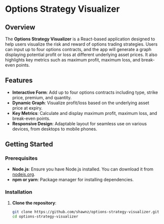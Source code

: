 # Options Strategy Visualizer

## Overview

The **Options Strategy Visualizer** is a React-based application designed to help users visualize the risk and reward of options trading strategies. Users can input up to four options contracts, and the app will generate a graph displaying potential profit or loss at different underlying asset prices. It also highlights key metrics such as maximum profit, maximum loss, and break-even points.

## Features

- **Interactive Form**: Add up to four options contracts including type, strike price, premium, and quantity.
- **Dynamic Graph**: Visualize profit/loss based on the underlying asset price at expiry.
- **Key Metrics**: Calculate and display maximum profit, maximum loss, and break-even points.
- **Responsive Design**: Adaptable layout for seamless use on various devices, from desktops to mobile phones.

## Getting Started

### Prerequisites

- **Node.js**: Ensure you have Node.js installed. You can download it from [nodejs.org](https://nodejs.org/).
- **npm or yarn**: Package manager for installing dependencies.

### Installation

1. **Clone the repository**:

   ```bash
   git clone https://github.com/shawnz/options-strategy-visualizer.git
   cd options-strategy-visualizer
   ```
